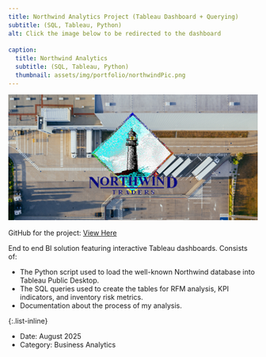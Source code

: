 ```yaml
---
title: Northwind Analytics Project (Tableau Dashboard + Querying)
subtitle: (SQL, Tableau, Python)
alt: Click the image below to be redirected to the dashboard

caption:
  title: Northwind Analytics 
  subtitle: (SQL, Tableau, Python)
  thumbnail: assets/img/portfolio/northwindPic.png
---
```


[![Northwind Dashboard](assets/img/portfolio/nw.png)](https://public.tableau.com/app/profile/julian.van.beusekom/viz/NorthwindRFMDash/Dashboard1)

GitHub for the project: [View Here](https://github.com/JulianVB3102/Northwind-Analytics)  

End to end BI solution featuring interactive Tableau dashboards. Consists of:

- The Python script used to load the well-known Northwind database into Tableau Public Desktop.  
- The SQL queries used to create the tables for RFM analysis, KPI indicators, and inventory risk metrics.  
- Documentation about the process of my analysis.  

{:.list-inline}
- Date: August 2025  
- Category: Business Analytics

